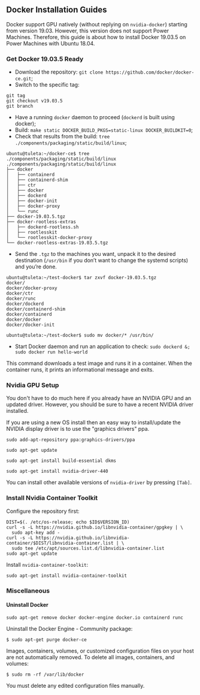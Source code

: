## Docker Installation Guides

Docker support GPU natively (without replying on `nvidia-docker`) starting from version 19.03. However, this version does not support Power Machines.
Therefore, this guide is about how to install Docker 19.03.5 on Power Machines with Ubuntu 18.04.

### Get Docker 19.03.5 Ready

- Download the repository: `git clone https://github.com/docker/docker-ce.git`;
- Switch to the specific tag:

```
git tag
git checkout v19.03.5
git branch
```

- Have a running `docker` daemon to proceed (`dockerd` is built using docker);
- Build: `make static DOCKER_BUILD_PKGS=static-linux DOCKER_BUILDKIT=0`;
- Check that results from the build: `tree ./components/packaging/static/build/linux`;

```
ubuntu@tuleta:~/docker-ce$ tree ./components/packaging/static/build/linux
./components/packaging/static/build/linux
├── docker
│   ├── containerd
│   ├── containerd-shim
│   ├── ctr
│   ├── docker
│   ├── dockerd
│   ├── docker-init
│   ├── docker-proxy
│   └── runc
├── docker-19.03.5.tgz
├── docker-rootless-extras
│   ├── dockerd-rootless.sh
│   ├── rootlesskit
│   └── rootlesskit-docker-proxy
└── docker-rootless-extras-19.03.5.tgz
```

- Send the `.tgz` to the machines you want, unpack it to the desired destination (`/usr/bin` if you don’t want to change the systemd scripts) and you’re done.

```
ubuntu@tuleta:~/test-docker$ tar zxvf docker-19.03.5.tgz 
docker/
docker/docker-proxy
docker/ctr
docker/runc
docker/dockerd
docker/containerd-shim
docker/containerd
docker/docker
docker/docker-init

ubuntu@tuleta:~/test-docker$ sudo mv docker/* /usr/bin/
```

- Start Docker daemon and run an application to check: `sudo dockerd &; sudo docker run hello-world`

This command downloads a test image and runs it in a container. When the container runs, it prints an informational message and exits.

### Nvidia GPU Setup

You don't have to do much here if you already have an NVIDIA GPU and an updated driver. However, you should be sure to have a recent NVIDIA driver installed.

If you are using a new OS install then an easy way to install/update the NVIDIA display driver is to use the "graphics drivers" ppa.

```
sudo add-apt-repository ppa:graphics-drivers/ppa

sudo apt-get update

sudo apt-get install build-essential dkms

sudo apt-get install nvidia-driver-440
```

You can install other available versions of `nvidia-driver` by pressing `[Tab]`.

### Install Nvidia Container Toolkit

Configure the repository first:

```
DIST=$(. /etc/os-release; echo $ID$VERSION_ID)
curl -s -L https://nvidia.github.io/libnvidia-container/gpgkey | \
  sudo apt-key add -
curl -s -L https://nvidia.github.io/libnvidia-container/$DIST/libnvidia-container.list | \
  sudo tee /etc/apt/sources.list.d/libnvidia-container.list
sudo apt-get update
```

Install `nvidia-container-toolkit`:

```
sudo apt-get install nvidia-container-toolkit
```

### Miscellaneous

#### Uninstall Docker

```
sudo apt-get remove docker docker-engine docker.io containerd runc
```

Uninstall the Docker Engine - Community package:

```
$ sudo apt-get purge docker-ce
```

Images, containers, volumes, or customized configuration files on your host are not automatically removed. To delete all images, containers, and volumes:

```
$ sudo rm -rf /var/lib/docker
```

You must delete any edited configuration files manually.
